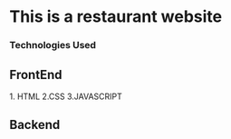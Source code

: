 <h1>This is a restaurant website </h1>
<h3>Technologies Used </h3>
<h2>FrontEnd</h2>
1. HTML
2.CSS
3.JAVASCRIPT
<h2>Backend</h2>
